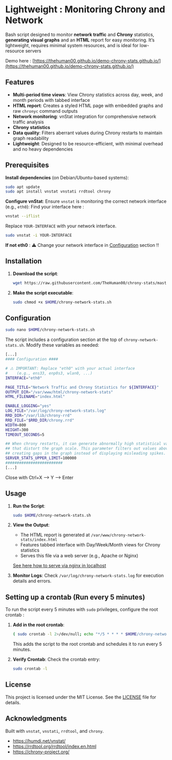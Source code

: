 # Lightweight : Monitoring Chrony and Network

Bash script designed to monitor **network traffic** and **Chrony** statistics, **generating visual graphs** and an **HTML** report for easy monitoring.
It’s lightweight, requires minimal system resources, and is ideal for low-resource servers

Demo here : [https://thehuman00.github.io/demo-chrony-stats.github.io/](https://thehuman00.github.io/demo-chrony-stats.github.io/)

## Features

- **Multi-period time views**: View Chrony statistics across day, week, and month periods with tabbed interface
- **HTML report**: Creates a styled HTML page with embedded graphs and raw `chronyc` command outputs
- **Network monitoring**: vnStat integration for comprehensive network traffic analysis
- **Chrony statistics**
- **Data quality**: Filters aberrant values during Chrony restarts to maintain graph readability
- **Lightweight**: Designed to be resource-efficient, with minimal overhead and no heavy dependencies

## Prerequisites

**Install dependencies** (on Debian/Ubuntu-based systems):
   ```bash
   sudo apt update
   sudo apt install vnstat vnstati rrdtool chrony
   ```
**Configure vnStat**:
   Ensure `vnstat` is monitoring the correct network interface (e.g., `eth0`):
   Find your interface here :
   ```bash
   vnstat --iflist
   ```
   Replace `YOUR-INTERFACE` with your network interface.
   ```bash
   sudo vnstat -i YOUR-INTERFACE
   ``` 
   **If not eth0** : ⚠️ Change your network interface in [Configuration](#configuration) section !!


## Installation

1. **Download the script**:
   ```bash
   wget https://raw.githubusercontent.com/TheHuman00/chrony-stats/master/chrony-network-stats.sh -O $HOME/chrony-network-stats.sh
   ```

2. **Make the script executable**:
   ```bash
   sudo chmod +x $HOME/chrony-network-stats.sh
   ```

## Configuration

   ```bash
   sudo nano $HOME/chrony-network-stats.sh
   ```

The script includes a configuration section at the top of `chrony-network-stats.sh`. Modify these variables as needed:

   ```bash
   [...]
   #### Configuration ####

   # ⚠️ IMPORTANT: Replace "eth0" with your actual interface 
   #    (e.g., ens33, enp0s3, wlan0, ...)
   INTERFACE="eth0"

   PAGE_TITLE="Network Traffic and Chrony Statistics for ${INTERFACE}"
   OUTPUT_DIR="/var/www/html/chrony-network-stats"
   HTML_FILENAME="index.html"

   ENABLE_LOGGING="yes"
   LOG_FILE="/var/log/chrony-network-stats.log"
   RRD_DIR="/var/lib/chrony-rrd"
   RRD_FILE="$RRD_DIR/chrony.rrd"
   WIDTH=800
   HEIGHT=300
   TIMEOUT_SECONDS=5

   ## When chrony restarts, it can generate abnormally high statistical values (e.g., 12M packets)
   ## that distort the graph scale. This parameter filters out values above the threshold,
   ## creating gaps in the graph instead of displaying misleading spikes.
   SERVER_STATS_UPPER_LIMIT=100000
   #########################
   [...]
   ```
   Close with Ctrl+X --> Y --> Enter


## Usage

1. **Run the Script**:
   ```bash
   sudo $HOME/chrony-network-stats.sh
   ```

2. **View the Output**:
   - The HTML report is generated at `/var/www/chrony-network-stats/index.html`
   - Features tabbed interface with Day/Week/Month views for Chrony statistics
   - Serves this file via a web server (e.g., Apache or Nginx)

   [See here how to serve via nginx in localhost](nginx.md)

3. **Monitor Logs**:
   Check `/var/log/chrony-network-stats.log` for execution details and errors.

## Setting up a crontab (Run every 5 minutes)

To run the script every 5 minutes with `sudo` privileges, configure the root crontab :

1. **Add in the root crontab**:
   ```bash
   ( sudo crontab -l 2>/dev/null; echo "*/5 * * * * $HOME/chrony-network-stats.sh" ) | sudo crontab -
   ```
   This adds the script to the root crontab and schedules it to run every 5 minutes.

2. **Verify Crontab**:
   Check the crontab entry:
   ```bash
   sudo crontab -l
   ```


## License

This project is licensed under the MIT License. See the [LICENSE](LICENSE) file for details.

## Acknowledgments

Built with `vnstat`, `vnstati`, `rrdtool`, and `chrony`.
- https://humdi.net/vnstat/
- https://rrdtool.org/rrdtool/index.en.html
- https://chrony-project.org/
